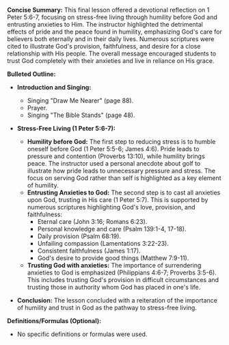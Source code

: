 **Concise Summary:** This final lesson offered a devotional reflection on 1 Peter 5:6-7, focusing on stress-free living through humility before God and entrusting anxieties to Him.  The instructor highlighted the detrimental effects of pride and the peace found in humility, emphasizing God's care for believers both eternally and in their daily lives.  Numerous scriptures were cited to illustrate God's provision, faithfulness, and desire for a close relationship with His people. The overall message encouraged students to trust God completely with their anxieties and live in reliance on His grace.


**Bulleted Outline:**

* **Introduction and Singing:**
    * Singing "Draw Me Nearer" (page 88).
    * Prayer.
    * Singing "The Bible Stands" (page 48).

* **Stress-Free Living (1 Peter 5:6-7):**
    * **Humility before God:** The first step to reducing stress is to humble oneself before God (1 Peter 5:5-6; James 4:6). Pride leads to pressure and contention (Proverbs 13:10), while humility brings peace.  The instructor used a personal anecdote about golf to illustrate how pride leads to unnecessary pressure and stress.  The focus on serving God rather than self is highlighted as a key element of humility.
    * **Entrusting Anxieties to God:** The second step is to cast all anxieties upon God, trusting in His care (1 Peter 5:7).  This is supported by numerous scriptures highlighting God's love, provision, and faithfulness:
        * Eternal care (John 3:16; Romans 6:23).
        * Personal knowledge and care (Psalm 139:1-4, 17-18).
        * Daily provision (Psalm 68:19).
        * Unfailing compassion (Lamentations 3:22-23).
        * Consistent faithfulness (James 1:17).
        * God's desire to provide good things (Matthew 7:9-11).
    * **Trusting God with anxieties:**  The importance of surrendering anxieties to God is emphasized (Philippians 4:6-7; Proverbs 3:5-6).  This includes trusting God's provision in difficult circumstances and trusting those in authority whom God has placed in one's life.

* **Conclusion:**  The lesson concluded with a reiteration of the importance of humility and trust in God as the pathway to stress-free living.


**Definitions/Formulas (Optional):**

* No specific definitions or formulas were used.

